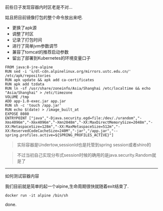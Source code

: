 前些日子发现容器内时区老是不对... 

姑且把目前镜像打包的整个命令放出来吧. 

- 更换了apk源
- 调整了时区
- 记录了打包时间
- 进行了简单jvm参数调节
- 兼容了tomcat的推荐启动参数
- 留出了部署到Kubernetes的环境变量口子 

```
FROM java:8-jre-alpine
RUN sed -i 's/dl-cdn.alpinelinux.org/mirrors.ustc.edu.cn/' /etc/apk/repositories
RUN apk update && apk add ca-certificates
RUN apk add tzdata
RUN ln -sf /usr/share/zoneinfo/Asia/Shanghai /etc/localtime && echo "Asia/Shanghai" > /etc/timezone
VOLUME /tmp
ADD app-1.0-exec.jar app.jar
RUN sh -c 'touch /app.jar'
RUN echo $(date) > /image_built_at
EXPOSE 8080
ENTRYPOINT ["java","-Djava.security.egd=file:/dev/./urandom","-Xms4096m","-Xmx4096m","-Xmn2048m","-XX:MaxDirectMemorySize=2048m","-XX:MetaspaceSize=128m","-XX:MaxMetaspaceSize=512m","-XX:ReservedCodeCacheSize=240M","-jar","/app.jar","--spring.profiles.active=${SPRING_PROFILES_ACTIVE}"]
``` 

> 实际容器是Undertow,sessionId也是托管到spring session或者shiro的 

> 不过当初自己实现分布式session时候的确用的是java.security.Random就是了

- - - - -- 

如何测试容器内容 

我们目前就是简单的起一个alpine,生命周期很快就随着exit结束了. 

`docker run -it alpine /bin/sh` 

done. 
